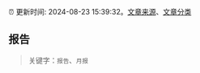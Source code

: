 :alarm_clock: 更新时间: 2024-08-23 15:39:32。[文章来源](/README.md)、[文章分类](/TAGS.md)

## 报告


> 关键字：`报告`、`月报`



